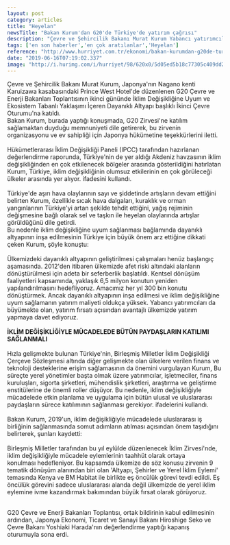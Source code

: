 ```yaml
---
layout: post
category: articles
title: "Heyelan"
newsTitle: "Bakan Kurum'dan G20'de Türkiye'de yatırım çağrısı"
description: "Çevre ve Şehircilik Bakanı Murat Kurum Yabancı yatırımcıları da büyümekte olan, yatırım fırsatı açısından avantajlı ülkemizde yatırım yapmaya davet ediyoruz dedi."
tags: ['en son haberler','en çok aratılanlar','Heyelan']
reference: "http://www.hurriyet.com.tr/ekonomi/bakan-kurumdan-g20de-turkiyede-yatirim-cagrisi-41245538"
date: "2019-06-16T07:19:02.337"
image: "http://i.hurimg.com/i/hurriyet/98/620x0/5d05ed5b18c77305c409dd24.jpg"
---
```


<p>&Ccedil;evre ve Şehircilik Bakanı Murat Kurum, Japonya'nın Nagano kenti Karuizawa kasabasındaki Prince West Hotel'de d&uuml;zenlenen G20 &Ccedil;evre ve Enerji Bakanları Toplantısının ikinci g&uuml;n&uuml;nde İklim Değişikliğine Uyum ve Ekosistem Tabanlı Yaklaşımı İ&ccedil;eren Dayanıklı Altyapı başlıklı İkinci &Ccedil;evre Oturumu'na katıldı.&nbsp;<br>Bakan Kurum, burada yaptığı konuşmada, G20 Zirvesi'ne katılım sağlamaktan duyduğu memnuniyeti dile getirerek, bu zirvenin organizasyonu ve ev sahipliği i&ccedil;in Japonya h&uuml;k&uuml;metine teşekk&uuml;rlerini iletti.&nbsp;<br><br>H&uuml;k&uuml;metlerarası İklim Değişikliği Paneli (IPCC) tarafından hazırlanan değerlendirme raporunda, T&uuml;rkiye'nin de yer aldığı Akdeniz havzasının iklim değişikliğinden en &ccedil;ok etkilenecek b&ouml;lgeler arasında g&ouml;sterildiğini hatırlatan Kurum, T&uuml;rkiye, iklim değişikliğinin olumsuz etkilerinin en &ccedil;ok g&ouml;r&uuml;leceği &uuml;lkeler arasında yer alıyor. ifadesini kullandı.&nbsp;<br><br>T&uuml;rkiye'de aşırı hava olaylarının sayı ve şiddetinde artışların devam ettiğini belirten Kurum, &ouml;zellikle sıcak hava dalgaları, kuraklık ve orman yangınlarının T&uuml;rkiye'yi artan şekilde tehdit ettiğini, yağış rejiminin değişmesine bağlı olarak sel ve taşkın ile heyelan olaylarında artışlar g&ouml;r&uuml;ld&uuml;ğ&uuml;n&uuml; dile getirdi.&nbsp;<br>Bu nedenle iklim değişikliğine uyum sağlanması bağlamında dayanıklı altyapının inşa edilmesinin T&uuml;rkiye i&ccedil;in b&uuml;y&uuml;k &ouml;nem arz ettiğine dikkati &ccedil;eken Kurum, ş&ouml;yle konuştu:&nbsp;<br><br>&Uuml;lkemizdeki dayanıklı altyapının geliştirilmesi &ccedil;alışmaları hen&uuml;z başlangı&ccedil; aşamasında. 2012'den itibaren &uuml;lkemizde afet riski altındaki alanların d&ouml;n&uuml;şt&uuml;r&uuml;lmesi i&ccedil;in adeta bir seferberlik başlatıldı. Kentsel d&ouml;n&uuml;ş&uuml;m faaliyetleri kapsamında, yaklaşık 6,5 milyon konutun yeniden yapılandırılmasını hedefliyoruz. Amacımız her yıl 300 bin konutu d&ouml;n&uuml;şt&uuml;rmek. Ancak dayanıklı altyapının inşa edilmesi ve iklim değişikliğine uyum sağlamanın yatırım maliyeti olduk&ccedil;a y&uuml;ksek. Yabancı yatırımcıları da b&uuml;y&uuml;mekte olan, yatırım fırsatı a&ccedil;ısından avantajlı &uuml;lkemizde yatırım yapmaya davet ediyoruz.&nbsp;<br><br><strong>İKLİM DEĞİŞİKLİĞİYLE M&Uuml;CADELEDE B&Uuml;T&Uuml;N PAYDAŞLARIN KATILIMI SAĞLANMALI&nbsp;</strong><br><br>Hızla gelişmekte bulunan T&uuml;rkiye'nin, Birleşmiş Milletler İklim Değişikliği &Ccedil;er&ccedil;eve S&ouml;zleşmesi altında diğer gelişmekte olan &uuml;lkelere verilen finans ve teknoloji desteklerine erişim sağlamasının da &ouml;nemini vurgulayan Kurum, Bu s&uuml;re&ccedil;te yerel y&ouml;netimler başta olmak &uuml;zere yatırımcılar, işletmeciler, finans kuruluşları, sigorta şirketleri, m&uuml;hendislik şirketleri, araştırma ve geliştirme enstit&uuml;lerine de &ouml;nemli roller d&uuml;ş&uuml;yor. Bu nedenle, iklim değişikliğiyle m&uuml;cadelede etkin planlama ve uygulama i&ccedil;in b&uuml;t&uuml;n ulusal ve uluslararası paydaşların s&uuml;rece katılımının sağlanması gerekiyor. ifadelerini kullandı.&nbsp;<br><br>Bakan Kurum, 2019'un, iklim değişikliğiyle m&uuml;cadelede uluslararası iş birliğinin sağlanmasında somut adımların atılması a&ccedil;ısından &ouml;nem taşıdığını belirterek, şunları kaydetti:&nbsp;<br><br>Birleşmiş Milletler tarafından bu yıl eyl&uuml;lde d&uuml;zenlenecek İklim Zirvesi'nde, iklim değişikliğiyle m&uuml;cadele eylemlerinin taahh&uuml;t olarak ortaya<br>konulması hedefleniyor. Bu kapsamda &uuml;lkemize de s&ouml;z konusu zirvenin 9 tematik&nbsp;d&ouml;n&uuml;ş&uuml;m alanından biri olan 'Altyapı, Şehirler ve Yerel İklim Eylemi' temasında Kenya ve BM Habitat ile birlikte eş &ouml;nc&uuml;l&uuml;k g&ouml;revi tevdi edildi. Eş &ouml;nc&uuml;l&uuml;k g&ouml;revini sadece uluslararası alanda değil &uuml;lkemizde de yerel iklim eylemine ivme kazandırmak bakımından b&uuml;y&uuml;k fırsat olarak g&ouml;r&uuml;yoruz.&nbsp;</p>
<p><br>G20 &Ccedil;evre ve Enerji Bakanları Toplantısı, ortak bildirinin kabul edilmesinin ardından, Japonya Ekonomi, Ticaret ve Sanayi Bakanı Hiroshige Seko ve &Ccedil;evre Bakanı Yoshiaki Harada'nın değerlendirme yaptığı kapanış oturumuyla sona erdi.&nbsp;</p>
